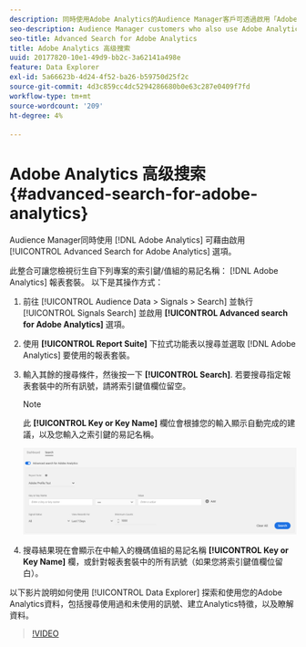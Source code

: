 ```yaml
---
description: 同時使用Adobe Analytics的Audience Manager客戶可透過啟用「Adobe Analytics的進階搜尋」選項，善用兩個解決方案之間的緊密整合。
seo-description: Audience Manager customers who also use Adobe Analytics can leverage the tight integration between the two solutions by enabling the Advanced Search for Adobe Analytics option.
seo-title: Advanced Search for Adobe Analytics
title: Adobe Analytics 高级搜索
uuid: 20177820-10e1-49d9-bb2c-3a62141a498e
feature: Data Explorer
exl-id: 5a66623b-4d24-4f52-ba26-b59750d25f2c
source-git-commit: 4d3c859cc4dc5294286680b0e63c287e0409f7fd
workflow-type: tm+mt
source-wordcount: '209'
ht-degree: 4%

---
```


# Adobe Analytics 高级搜索 {#advanced-search-for-adobe-analytics}

Audience Manager同時使用 [!DNL Adobe Analytics] 可藉由啟用 [!UICONTROL Advanced Search for Adobe Analytics] 選項。

此整合可讓您檢視衍生自下列專案的索引鍵/值組的易記名稱： [!DNL Adobe Analytics] 報表套裝。 以下是其操作方式：

1. 前往 [!UICONTROL Audience Data > Signals > Search] 並執行 [!UICONTROL Signals Search] 並啟用 **[!UICONTROL Advanced search for Adobe Analytics]** 選項。
1. 使用 **[!UICONTROL Report Suite]** 下拉式功能表以搜尋並選取 [!DNL Adobe Analytics] 要使用的報表套裝。
1. 輸入其餘的搜尋條件，然後按一下 **[!UICONTROL Search]**. 若要搜尋指定報表套裝中的所有訊號，請將索引鍵值欄位留空。
   >[!NOTE]
   >
   >此 **[!UICONTROL Key or Key Name]** 欄位會根據您的輸入顯示自動完成的建議，以及您輸入之索引鍵的易記名稱。

   ![](assets/signals-search-analytics.png)
1. 搜尋結果現在會顯示在中輸入的機碼值組的易記名稱 **[!UICONTROL Key or Key Name]** 欄，或針對報表套裝中的所有訊號（如果您將索引鍵值欄位留白）。

以下影片說明如何使用 [!UICONTROL Data Explorer] 探索和使用您的Adobe Analytics資料，包括搜尋使用過和未使用的訊號、建立Analytics特徵，以及瞭解資料。

>[!VIDEO](https://video.tv.adobe.com/v/25150)
